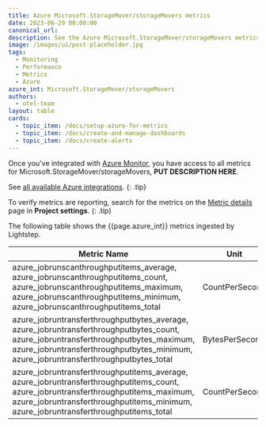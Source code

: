 ```yaml
---
title: Azure Microsoft.StorageMover/storageMovers metrics
date: 2023-06-29 00:00:00
canonical_url:
description: See the Azure Microsoft.StorageMover/storageMovers metrics ingested by Lightstep Observability
image: /images/ui/post-placeholder.jpg
tags:
  - Monitoring
  - Performance
  - Metrics
  - Azure
azure_int: Microsoft.StorageMover/storageMovers
authors:
  - otel-team
layout: table
cards:
  - topic_item: /docs/setup-azure-for-metrics
  - topic_item: /docs/create-and-manage-dashboards
  - topic_item: /docs/create-alerts
---
```

Once you've integrated with [Azure Monitor](/docs/setup-azure-for-metrics), you have access to all metrics for Microsoft.StorageMover/storageMovers, **PUT DESCRIPTION HERE**. 

See [all available Azure integrations](/docs/azure-metrics).
{: .tip}

To verify metrics are reporting, search for the metrics on the [Metric details](/docs/manage-metric-details) page in **Project settings**.
{: .tip}

The following table shows the {{page.azure_int}} metrics ingested by Lightstep.
<table class="table-aws">
<colgroup><col span="1" style="width: 35%;" /><col span="1" style="width: 15%;" /><col span="1" style="width: 35%;" /></colgroup>
  <thead>
    <th>Metric Name</th>
    <th>Unit</th>
    <th>Description</th>
  </thead>
  <tr>
    <td>azure_jobrunscanthroughputitems_average, azure_jobrunscanthroughputitems_count, azure_jobrunscanthroughputitems_maximum, azure_jobrunscanthroughputitems_minimum, azure_jobrunscanthroughputitems_total</td>
    <td>CountPerSecond</td>
    <td>Job Run scan throughput in items/sec</td>
  </tr>
  <tr>
    <td>azure_jobruntransferthroughputbytes_average, azure_jobruntransferthroughputbytes_count, azure_jobruntransferthroughputbytes_maximum, azure_jobruntransferthroughputbytes_minimum, azure_jobruntransferthroughputbytes_total</td>
    <td>BytesPerSecond</td>
    <td>Job Run transfer throughput in bytes/sec</td>
  </tr>
  <tr>
    <td>azure_jobruntransferthroughputitems_average, azure_jobruntransferthroughputitems_count, azure_jobruntransferthroughputitems_maximum, azure_jobruntransferthroughputitems_minimum, azure_jobruntransferthroughputitems_total</td>
    <td>CountPerSecond</td>
    <td>Job Run transfer throughput in items/sec</td>
  </tr>
</table>
